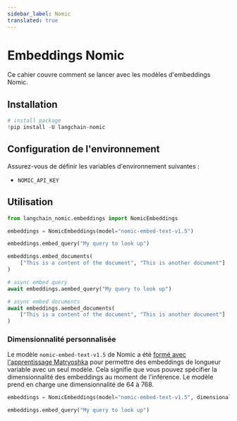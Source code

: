 ```yaml
---
sidebar_label: Nomic
translated: true
---
```


# Embeddings Nomic

Ce cahier couvre comment se lancer avec les modèles d'embeddings Nomic.

## Installation

```python
# install package
!pip install -U langchain-nomic
```

## Configuration de l'environnement

Assurez-vous de définir les variables d'environnement suivantes :

- `NOMIC_API_KEY`

## Utilisation

```python
from langchain_nomic.embeddings import NomicEmbeddings

embeddings = NomicEmbeddings(model="nomic-embed-text-v1.5")
```

```python
embeddings.embed_query("My query to look up")
```

```python
embeddings.embed_documents(
    ["This is a content of the document", "This is another document"]
)
```

```python
# async embed query
await embeddings.aembed_query("My query to look up")
```

```python
# async embed documents
await embeddings.aembed_documents(
    ["This is a content of the document", "This is another document"]
)
```

### Dimensionnalité personnalisée

Le modèle `nomic-embed-text-v1.5` de Nomic a été [formé avec l'apprentissage Matryoshka](https://blog.nomic.ai/posts/nomic-embed-matryoshka) pour permettre des embeddings de longueur variable avec un seul modèle. Cela signifie que vous pouvez spécifier la dimensionnalité des embeddings au moment de l'inférence. Le modèle prend en charge une dimensionnalité de 64 à 768.

```python
embeddings = NomicEmbeddings(model="nomic-embed-text-v1.5", dimensionality=256)

embeddings.embed_query("My query to look up")
```
